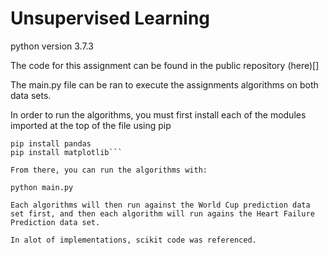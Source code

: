 # Unsupervised Learning
python version 3.7.3

The code for this assignment can be found in the public repository (here)[]

The main.py file can be ran to execute the assignments algorithms on both data sets.

In order to run the algorithms, you must first install each of the modules imported at the top of the file using pip

```pip install sklearn
pip install pandas
pip install matplotlib```

From there, you can run the algorithms with:

python main.py

Each algorithms will then run against the World Cup prediction data set first, and then each algorithm will run agains the Heart Failure Prediction data set.

In alot of implementations, scikit code was referenced.